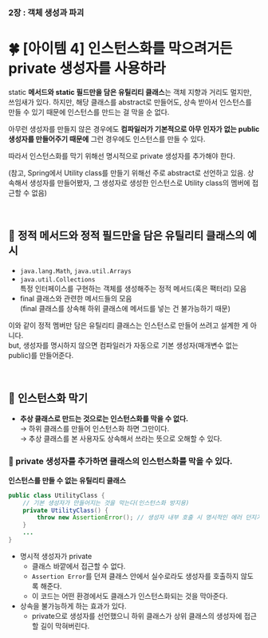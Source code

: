 ### 2장 : 객체 생성과 파괴 
# 🍀 [아이템 4] 인스턴스화를 막으려거든 private 생성자를 사용하라

static **메서드와 static 필드만을 담은 유틸리티 클래스**는 객체 지향과 거리도 멀지만, 쓰임새가 있다. 하지만, 해당 클래스를 abstract로 만들어도, 상속 받아서 인스턴스를 만들 수 있기 때문에 인스턴스를 만드는 걸 막을 순 없다. 

아무런 생성자를 만들지 않은 경우에도 **컴파일러가 기본적으로 아무 인자가 없는 public 생성자를 만들어주기 때문에** 그런 경우에도 인스턴스를 만들 수 있다.

따라서 인스턴스화를 막기 위해선 명시적으로 private 생성자를 추가해야 한다.

(참고, Spring에서 Utility class를 만들기 위해선 주로 abstract로 선언하고 있음. 상속해서 생성자를 만들어봤자, 그 생성자로 생성한 인스턴스로 Utility class의 멤버에 접근할 수 없음)

&nbsp;

## 📒 정적 메서드와 정적 필드만을 담은 유틸리티 클래스의 예시

- `java.lang.Math`, `java.util.Arrays`
- `java.util.Collections`  
특정 인터페이스를 구현하는 객체를 생성해주는 정적 메서드(혹은 팩터리) 모음
- final 클래스와 관련한 메서드들의 모음  
(final 클래스를 상속해 하위 클래스에 메서드를 넣는 건 불가능하기 때문)

이와 같이 정적 멤버만 담은 유틸리티 클래스는 인스턴스로 만들어 쓰려고 설계한 게 아니다. <br>
but, 생성자를 명시하지 않으면 컴파일러가 자동으로 기본 생성자(매개변수 없는 public)를 만들어준다.

&nbsp;

## 📒 인스턴스화 막기

- **추상 클래스로 만드는 것으로는 인스턴스화를 막을 수 없다.**  
→ 하위 클래스를 만들어 인스턴스화 하면 그만이다.  
→ 추상 클래스를 본 사용자도 상속해서 쓰라는 뜻으로 오해할 수 있다.

### 📃 private 생성자를 추가하면 클래스의 인스턴스화를 막을 수 있다.

**인스턴스를 만들 수 없는 유틸리티 클래스**

```java
public class UtilityClass {
	// 기본 생성자가 만들어지는 것을 막는다(인스턴스화 방지용)
	private UtilityClass() {
		throw new AssertionError(); // 생성자 내부 호출 시 명시적인 에러 던지기
	}
	...
}
```

- 명시적 생성자가 private  
  -  클래스 바깥에서 접근할 수 없다. 
  - `Assertion Error`를 던져 클래스 안에서 실수로라도 생성자를 호출하지 않도록 해준다.  
  - 이 코드는 어떤 환경에서도 클래스가 인스턴스화되는 것을 막아준다. 
- 상속을 불가능하게 하는 효과가 있다.  
  - private으로 생성자를 선언했으니 하위 클래스가 상위 클래스의 생성자에 접근할 길이 막혀버린다.